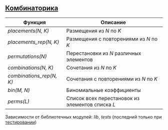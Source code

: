 ## [Комбинаторика](../libs/combinatorics.erl)
|Функция|Описание|  
|------------------------|-------------------------------------------------|  
|*placements(N, K)*| Размещения из *N* по *K*|  
|*placements_rep(N, K)*| Размещения с повторениями из *N* по *K*|  
|*permutations(N)*| Перестановки из *N* различных элементов|  
|*combinations(N, K)*| Сочетания из *N* по *K*|  
|*combinations_rep(N, K)*| Сочетания с повторениями из *N* по *K*|  
|*bin(M, N)*| Биномиальные коэффициенты|  
|*perms(L)*| Список всех перестановок из элементов списка *L*|  

Зависимости от библиотечных модулей: *lib*, *tests* (последний только при [тестировании](../libs/tests/combinatorics_tests.erl))
